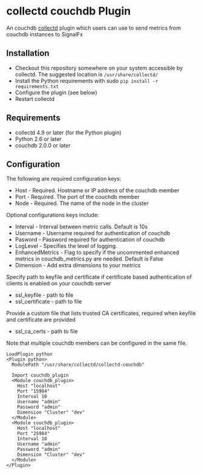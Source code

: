 # collectd couchdb Plugin

An couchdb [collectd](http://www.collectd.org/) plugin which users can use to send metrics from couchdb instances to SignalFx

## Installation

* Checkout this repository somewhere on your system accessible by collectd. The suggested location is `/usr/share/collectd/`
* Install the Python requirements with sudo ```pip install -r requirements.txt```
* Configure the plugin (see below)
* Restart collectd

## Requirements

* collectd 4.9 or later (for the Python plugin)
* Python 2.6 or later
* couchdb 2.0.0 or later

## Configuration
The following are required configuration keys:

* Host - Required. Hostname or IP address of the couchdb member
* Port - Required. The port of the couchdb member
* Node - Required. The name of the node in the cluster

Optional configurations keys include:

* Interval - Interval between metric calls. Default is 10s
* Username - Username required for authentication of couchdb
* Pasword - Password required for authentication of couchdb
* LogLevel - Specifies the level of logging. 
* EnhancedMetrics - Flag to specify if the uncommented enhanced metrics in couchdb_metrics.py are needed. Default is False
* Dimension - Add extra dimensions to your metrics

Specify path to keyfile and certificate if certificate based authentication of clients is enabled on your couchdb server
* ssl_keyfile - path to file
* ssl_certificate - path to file

Provide a custom file that lists trusted CA certificates, required when keyfile and certificate are provided
* ssl_ca_certs - path to file

Note that multiple couchdb members can be configured in the same file.

```
LoadPlugin python
<Plugin python>
  ModulePath "/usr/share/collectd/collectd-couchdb"

  Import couchdb_plugin
  <Module couchdb_plugin>
    Host "localhost"
    Port "15984"
    Interval 10
    Username "admin"
    Password "admin"
    Dimension "Cluster" "dev"
  </Module>
  <Module couchdb_plugin>
    Host "localhost"
    Port "25984"
    Interval 10
    Username "admin"
    Password "admin"
    Dimension "Cluster" "dev"
  </Module>
</Plugin>
```